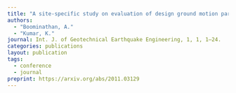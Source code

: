 ```yaml
---
title: "A site‑specific study on evaluation of design ground motion parameters"
authors: 
  - "Boominathan, A."
  - "Kumar, K."
journal: Int. J. of Geotechnical Earthquake Engineering, 1, 1, 1–24.
categories: publications
layout: publication
tags:
  - conference
  - journal
preprint: https://arxiv.org/abs/2011.03129
---
```


